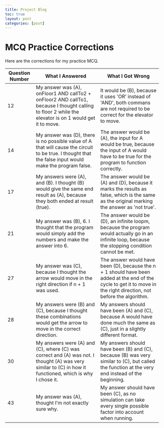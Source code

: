 ```yaml
---
title: Project Blog
toc: true
layout: post
categories: [post]
---
```

#  MCQ Practice Corrections
Here are the corrections for my practice MCQ.

| Question Number | What I Answered | What I Got Wrong |
| -- | -- | -- |
| 12 | My answer was (A), onFloor1 AND callTo2 + onFloor2 AND callTo1, because I thought calling to floor 2 while the elevator is on 1 would get it to move. | It would be (B), because it uses 'OR' instead of 'AND', both commans are not required to be correct for the elevator to move. |
| 14 | My answer was (D), there is no possible value of A that will cause the circuit to be true. I thought that the false input would make the program false. | The answer would be (A), the input for A would be true, because the input of A would have to be true for the program to function correctly. |
| 17 | My answers were (A), and (B). I thought (B) would give the same end result as (A), because they both ended at result (true). | The answer would be (A) and (D), because it marks the results as false, which is the same as the original marking the answer as 'not true'. |
| 21 | My answer was (B), 6. I thought that the program would simply add the numbers and make the answer into 6. | The answer would be (D), an infinite loopm, because the program would actually go in an infinite loop, because the stopping condition cannot be met. |
| 27 | My answer was (C), because I thought the arrow would move in the right direction if n + 1 was used. | The answer would have been (D), because the n + 1 should have been added at the end of the cycle to get it to move in the right direction, not before the algorithm. |
| 28 | My answers were (B) and (C), because I thought these combinations would get the arrow to move in the correct direction. | My answers should have been (A) and (C), because A would have done much the same as (C), just in a slightly different format. |
| 30 | My answers were (A) and (C), where (C) was correct and (A) was not. I thought (A) was very similar to (C) in how it functioned, which is why I chose it. | My answers should have been (B) and (C), because (B) was very similar to (C), but called the function at the very end instead of the beginning. |
| 43 | My answer was (A), thought I'm not exactly sure why. | My answer should have been (C), as no simulation can take every single possible factor into account when running. |
